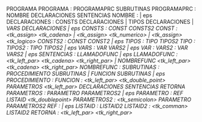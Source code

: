 PROGRAMA
PROGRAMA : PROGRAMAPRC SUBRUTINAS
PROGRAMAPRC : NOMBRE DECLARACIONES <inicio> SENTENCIAS <fin> 
NOMBRE : <programa> <id> | eps
DECLARACIONES : <const> CONSTS DECLARACIONES | <tipo> TIPOS DECLARACIONES | <var> VARS DECLARACIONES | eps 
CONSTS : CONST CONSTS2
CONST : <id> <tk_assign> <tk_cadena> | <id> <tk_assign> <tk_numerico> | <id> <tk_assign> <tk_logico>
CONSTS2 : CONST CONST2 | eps
TIPOS : TIPO TIPOS2
TIPO : <tipo>
TIPOS2 : TIPO TIPOS2 | eps
VARS : VAR VARS2 | eps 
VAR : <var>
VARS2 : VAR VARS2 | eps
SENTENCIAS : LLAMADOFUNC | eps
LLAMADOFUNC : <id> <tk_left_par> <tk_cadena> <tk_right_par> | NOMBREFUNC <tk_left_par> <tk_cadena> <tk_right_par>
NOMBREFUNC : <imprimir>
SUBRUTINAS : PROCEDIMIENTO SUBRUTINAS | FUNCION SUBRUTINAS | eps
PROCEDIMIENTO : <procedimiento>
FUNCION : <subrutina> <id> <tk_left_par> <id> <tk_double_point> PARAMETROS <tk_left_par> <retorna> <id> DECLARACIONES <inicio> SENTENCIAS RETORNA <fin>
PARAMETROS : PARAMETRO PARAMETROS2 | eps
PARAMETRO : REF LISTAID <tk_doublepoint> <id>
PARAMETROS2 : <tk_semicolon> PARAMETRO PARAMETROS2
REF : <ref> | eps
LISTAID : <id> LISTAID2
LISTAID2 : <tk_comman> <id> LISTAID2 
RETORNA : <retorna> <tk_left_par> <id> <tk_right_par>